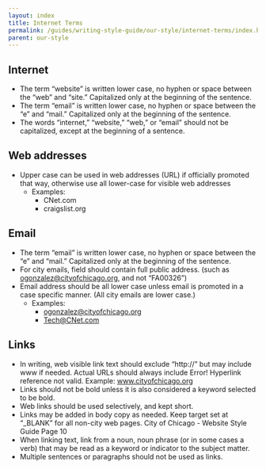 ```yaml
---
layout: index
title: Internet Terms
permalink: /guides/writing-style-guide/our-style/internet-terms/index.html
parent: our-style
---
```


## Internet

- The term “website” is written lower case, no hyphen or space between the “web” and
“site.” Capitalized only at the beginning of the sentence.
- The term “email” is written lower case, no hyphen or space between the “e” and “mail.”
Capitalized only at the beginning of the sentence.
- The words “internet,” “website,” “web,” or “email” should not be capitalized, except at
the beginning of a sentence.

## Web addresses

- Upper case can be used in web addresses (URL) if officially promoted that way,
otherwise use all lower-case for visible web addresses
    - Examples:
        - CNet.com
        - craigslist.org
        
## Email

- The term “email” is written lower case, no hyphen or space between the “e” and “mail.”
Capitalized only at the beginning of the sentence.
- For city emails, field should contain full public address. (such as
ogonzalez@cityofchicago.org, and not “FA00326”)
- Email address should be all lower case unless email is promoted in a case specific
manner. (All city emails are lower case.)
    - Examples:
        - ogonzalez@cityofchicago.org
        - Tech@CNet.com
        
## Links

- In writing, web visible link text should exclude “http://” but may include www if needed.
Actual URLs should always include Error! Hyperlink reference not valid.
Example:
www.cityofchicago.org
- Links should not be bold unless it is also considered a keyword selected to be bold.
- Web links should be used selectively, and kept short.
- Links may be added in body copy as needed. Keep target set at “_BLANK” for all non-city
web pages.
City of Chicago - Website Style Guide Page 10
- When linking text, link from a noun, noun phrase (or in some cases a verb) that may be
read as a keyword or indicator to the subject matter.
- Multiple sentences or paragraphs should not be used as links.